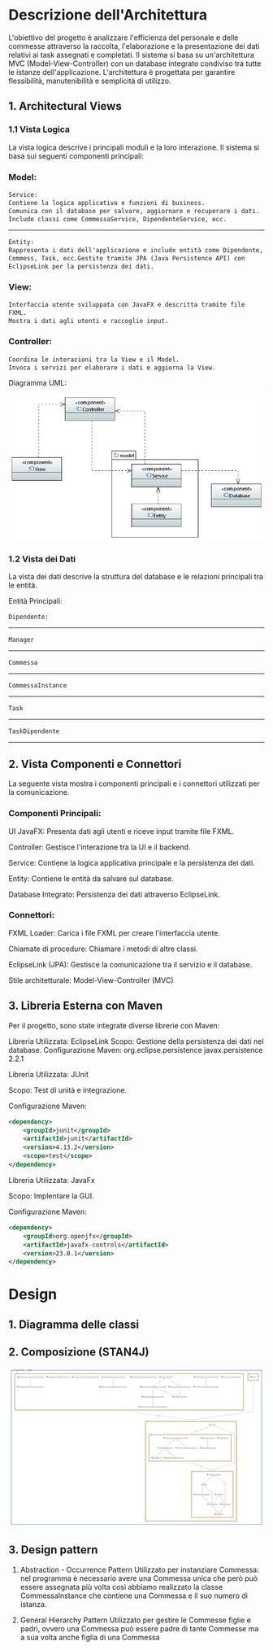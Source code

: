 
# Descrizione dell'Architettura

L'obiettivo del progetto è analizzare l'efficienza del personale e delle commesse attraverso la raccolta, l'elaborazione e la presentazione dei dati relativi ai task assegnati e completati. Il sistema si basa su un'architettura MVC (Model-View-Controller) con un database integrato condiviso tra tutte le istanze dell'applicazione. L'architettura è progettata per garantire flessibilità, manutenibilità e semplicità di utilizzo.

## 1. Architectural Views

### 1.1 Vista Logica

La vista logica descrive i principali moduli e la loro interazione. Il sistema si basa sui seguenti componenti principali:

### Model:
    Service:
    Contiene la logica applicativa e funzioni di business.
    Comunica con il database per salvare, aggiornare e recuperare i dati.
    Include classi come CommessaService, DipendenteService, ecc.
---------------------------------------------------------------------------
    Entity:
    Rappresenta i dati dell'applicazione e include entità come Dipendente, Commess, Task, ecc.Gestito tramite JPA (Java Persistence API) con EclipseLink per la persistenza dei dati.

### View:
    Interfaccia utente sviluppata con JavaFX e descritta tramite file FXML.
    Mostra i dati agli utenti e raccoglie input.

### Controller:
    Coordina le interazioni tra la View e il Model.
    Invoca i servizi per elaborare i dati e aggiorna la View.



Diagramma UML:

![Vista Logica](../uml/DiagrammaComponenti.PNG)

### 1.2 Vista dei Dati

La vista dei dati descrive la struttura del database e le relazioni principali tra le entità.

Entità Principali:

    Dipendente:
------------------
    Manager
------------------  
    Commessa
------------------
    CommessaInstance
------------------
    Task
------------------
    TaskDipendente
------------------

## 2. Vista Componenti e Connettori

La seguente vista mostra i componenti principali e i connettori utilizzati per la comunicazione.  

### Componenti Principali:

UI JavaFX:
Presenta dati agli utenti e riceve input tramite file FXML.

Controller:
Gestisce l'interazione tra la UI e il backend.

Service:
Contiene la logica applicativa principale e la persistenza dei dati.

Entity:
Contiene le entità da salvare sul database.

Database Integrato:
Persistenza dei dati attraverso EclipseLink.

### Connettori:

FXML Loader: Carica i file FXML per creare l'interfaccia utente.

Chiamate di procedure: Chiamare i metodi di altre classi.

EclipseLink (JPA): Gestisce la comunicazione tra il servizio e il database.

Stile architetturale: Model-View-Controller (MVC)


## 3. Libreria Esterna con Maven

Per il progetto, sono state integrate diverse librerie con Maven:

Libreria Utilizzata: EclipseLink
Scopo: Gestione della persistenza dei dati nel database.
Configurazione Maven:
<dependency>
    <groupId>org.eclipse.persistence</groupId>
    <artifactId>javax.persistence</artifactId>
    <version>2.2.1</version>
</dependency>

Libreria Utilizzata: JUnit

Scopo: Test di unità e integrazione.

Configurazione Maven:
```xml
<dependency>
    <groupId>junit</groupId>
    <artifactId>junit</artifactId>
    <version>4.13.2</version> 
    <scope>test</scope>
</dependency>
```
Libreria Utilizzata: JavaFx

Scopo: Implentare la GUI.

Configurazione Maven:
```xml
<dependency>
    <groupId>org.openjfx</groupId>
	<artifactId>javafx-controls</artifactId>
    <version>23.0.1</version> 
</dependency>
```
# Design

## 1. Diagramma delle classi

## 2. Composizione (STAN4J)
![Diagramma delle dipendenze](../uml/DiagrammaDipendenze.png)
## 3. Design pattern

1) Abstraction - Occurrence Pattern
    Utilizzato per instanziare Commessa: nel programma è necessario avere una Commessa unica che però può essere assegnata più volta così abbiamo realizzato la classe CommessaInstance che contiene una Commessa e il suo numero di istanza.



2) General Hierarchy Pattern
    Utilizzato per gestire le Commesse figlie e padri, ovvero una Commessa può essere padre di tante Commesse ma a sua volta anche figlia di una Commessa
